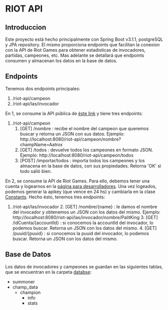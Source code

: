 # RIOT API

## Introduccion

Este proyecto está hecho principalmente con Spring Boot v3.1.1, postgreSQL y JPA repository. 
El mismo proporciona endpoints que facilitan la conexion con la API de Riot Games para obtener
estadisticas de invocadores, partidas, campeones, etc. Mas adelante se detallará que endpoints consumen 
y almacenan los datos en la base de datos. 

## Endpoints

Tenemos dos endpoints principales:
1. /riot-api/campeon
2. /riot-api/las/invocador

En 1, se consume la API pública de [éste link](https://ddragon.leagueoflegends.com/cdn/13.13.1/data/en_US/champion.json)
y tiene tres endpoints:

1. /riot-api/campeon
   1. [GET] /nombre : recibe el nombre del campeon que queremos buscar y retorna un JSON con sus datos.
    Ejemplo: http://localhost:8080/riot-api/campeon/nombre?champName=Aatrox 
   2. [GET] /todos : devuelve todos los campeones en formato JSON. Ejemplo: http://localhost:8080/riot-api/campeon/todos
   3. [POST] /importar/todos : importa todos los campeones y los almacena en la base de datos, con sus propiedades. Retorna 'OK' si todo salió bien.

En 2, se consume la API de Riot Games. Para ello, debemos tener una cuenta y logearnos en la [página para desarrolladores](https://developer.riotgames.com/). 
Una vez logeados, podemos generar la apikey (que vence en 24 hs) y cambiarla en la clase [Constants](https://github.com/ginos1998/riotapi/blob/main/src/main/java/riot/riotapi/utils/Constants.java).
Hecho ésto, tenemos tres endpoints:

1. /riot-api/las/invocador
   2. [GET] /nombre/{name} : le damos el nombre del invocador y obtenemos un JSON con los datos del mismo. Ejemplo: http://localhost:8080/riot-api/las/invocador/nombre/PalitKing
   3. [GET] /idCuenta/{accountId} : si conocemos la accountId del invocador, lo podemos buscar. Retorna un JSON con los datos del mismo.
   4. [GET] /puuid/{puuid} : si conocemos la puuid del invocador, lo podemos buscar. Retorna un JSON con los datos del mismo.

## Base de Datos

Los datos de invocadores y campeones se guardan en las siguientes tablas, que se encuentran en la carpeta [databse](https://github.com/ginos1998/riotapi/tree/main/src/main/database/versions):

- summoner
- champ_data
  - champion
    - info
    - stats
